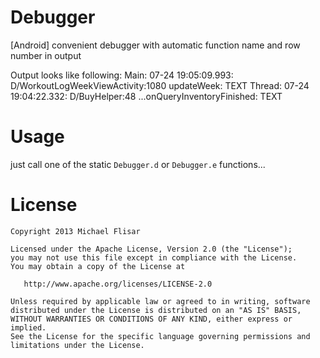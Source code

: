 Debugger
========

[Android] convenient debugger with automatic function name and row number in output

Output looks like following:
Main:   07-24 19:05:09.993: D/WorkoutLogWeekViewActivity:1080 updateWeek: TEXT
Thread: 07-24 19:04:22.332: D/BuyHelper:48 ...onQueryInventoryFinished: TEXT

Usage
=====

just call one of the static `Debugger.d` or `Debugger.e` functions...

License
=======

    Copyright 2013 Michael Flisar

    Licensed under the Apache License, Version 2.0 (the "License");
    you may not use this file except in compliance with the License.
    You may obtain a copy of the License at

       http://www.apache.org/licenses/LICENSE-2.0

    Unless required by applicable law or agreed to in writing, software
    distributed under the License is distributed on an "AS IS" BASIS,
    WITHOUT WARRANTIES OR CONDITIONS OF ANY KIND, either express or implied.
    See the License for the specific language governing permissions and
    limitations under the License.
